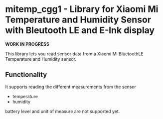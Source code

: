 # mitemp_cgg1 - Library for Xiaomi Mi Temperature and Humidity Sensor with Bleutooth LE and E-Ink display

**WORK IN PROGRESS**

This library lets you read sensor data from a Xiaomi Mi BluetoothLE Temperature and Humidity sensor.

## Functionality 
It supports reading the different measurements from the sensor
- temperature
- humidity

battery level and unit of measure are not supported yet.